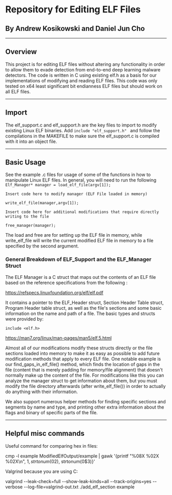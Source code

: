 # Repository for Editing ELF Files

## By Andrew Kosikowski and Daniel Jun Cho

---

## Overview

This project is for editing ELF files without altering any functionality in order to allow them to evade detection from end-to-end deep learning malware detectors. The code is written in C using existing elf.h as a basis for our implementations of modifying and reading ELF files. This code was only tested on x64 least significant bit endianness ELF files but should work on all ELF files.

---

## Import 
The elf_support.c and elf_support.h are the key files to import to modify existing Linux ELF binaries. Add 
```include "elf_support.h" ``` and follow the compilations in the MAKEFILE to make sure the elf_support.c is compiled with it into an object file.

---


## Basic Usage
See the example .c files for usage of some of the functions in how to manipulate Linux ELF files. In general, you will need to run the following
```Elf_Manager* manager = load_elf_file(argv[1]);```

```Insert code here to modify manager (ELF File loaded in memory) ```

```write_elf_file(manager,argv[1]);```

```Insert code here for additional modifications that require directly writing to the file```

```free_manager(manager);```

The load and free are for setting up the ELF file in memory, while write_elf_file will write the current modified ELF file in memory to a file specified by the second argument.

### General Breakdown of ELF_Support and the ELF_Manager Struct
The ELF Manager is a C struct that maps out the contents of an ELF file based on the reference specifications from the following :

https://refspecs.linuxfoundation.org/elf/elf.pdf

It contains a pointer to the ELF_Header struct, Section Header Table struct, Program Header table struct, as well as the file's sections and some basic information on the name and path of a file. The basic types and structs were provided by:

```include <elf.h>```

https://man7.org/linux/man-pages/man5/elf.5.html

Almost all of our modifications modify these structs directly or the file sections loaded into memory to make it as easy as possible to add future modification methods that apply to every ELF file. One notable example is our find_gaps_in_elf_file() method, which finds the location of gaps in the file (content that is merely padding for memory/file alignment) that doesn't normally make up the content of the file. For modifications like this you can analyze the manager struct to get information about them, but you must modify the file directory afterwards (after write_elf_file()) in order to actually do anything with their information. 

We also support numerous helper methods for finding specific sections and segments by name and type, and printing other extra information about the flags and binary of specific parts of the file. 

---


## Helpful misc commands
Useful command for comparing hex in files:

cmp -l example ModifiedElfOutput/example | gawk '{printf "%08X %02X %02X\n", $1, strtonum(0$2), strtonum(0$3)}'


Valgrind because you are using C:

valgrind --leak-check=full --show-leak-kinds=all --track-origins=yes --verbose --log-file=valgrind-out.txt ./add_elf_section example
